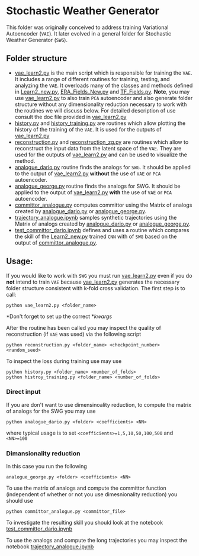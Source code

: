 # Stochastic Weather Generator

This folder was originally conceived to address training Variational Autoencoder (`VAE`). It later evolved in a general folder for Stochastic Weather Generator (`SWG`).

## Folder structure

- [vae_learn2.py](vae_learn2.py) is the main script which is responsible for training the `VAE`. It includes a range of different routines for training, testing, and analyzing the `VAE`. It overloads many of the classes and methods defined in [Learn2_new.py](../PLASIM/Learn2_new.py), [ERA_Fields_New.py](../ERA/ERA_Fields_New.py) and [TF_Fields.py](../ERA/TF_Fields.py). **Note**, you may use [vae_learn2.py](vae_learn2.py) to also train `PCA` autoencoder and also generate folder structure without any dimensionality reduction necessary to work with the routines we will discuss below. For detailed description of use consult the doc file provided in [vae_learn2.py](vae_learn2.py)
- [history.py](history.py) and [history_training.py](history_training.py) are routines which allow plotting the history of the training of the `VAE`. It is used for the outputs of [vae_learn2.py](vae_learn2.py)
-  [reconstruction.py](reconstruction.py) and [reconstruction_zg.py](reconstruction_zg.py) are routines which allow to reconstruct the input data from the latent space of the `VAE`. They are used for the outputs of [vae_learn2.py](vae_learn2.py) and can be used to visualize the method.
- [analogue_dario.py](analogue_dario.py) routine finds the analogs for `SWG`. It should be applied to the output of [vae_learn2.py](vae_learn2.py) **without** the use of `VAE` or `PCA` autoencoder. 
- [analogue_george.py](analogue_george.py) routine finds the analogs for SWG. It should be applied to the output of [vae_learn2.py](vae_learn2.py) **with** the use of `VAE` or `PCA` autoencoder.
- [committor_analogue.py](committor_analogue.py) computes committor using the Matrix of analogs created by [analogue_dario.py](analogue_dario.py) or [analogue_george.py](analogue_george.py).
- [trajectory_analogue.ipynb](trajectory_analogue.ipynb) samples synthetic trajectories using the Matrix of analogs created by [analogue_dario.py](analogue_dario.py) or [analogue_george.py](analogue_george.py).
- [test_committor_dario.ipynb](test_committor_dario.ipynb) defines and uses a routine which compares the skill of the [Learn2_new.py](../PLASIM/Learn2_new.py) trained `CNN` with of `SWG` based on the output of [committor_analogue.py](committor_analogue.py).

## Usage:

If you would like to work with `SWG` you must run [vae_learn2.py](vae_learn2.py) even if you do **not** intend to train `VAE` because [vae_learn2.py](vae_learn2.py) generates the necessary folder structure consistent with k-fold cross validation. The first step is to call:
```
python vae_learn2.py <folder_name>
```
*Don't forget to set up the correct **kwargs*

After the routine has been called you may inspect the quality of reconstruction (if `VAE` was used) via the following script
```
python reconstruction.py <folder_name> <checkpoint_number> <random_seed>
```

To inspect the loss during training use may use
```
python history.py <folder_name> <number_of_folds>
python histroy_training.py <folder_name> <number_of_folds>
```
### Direct input
If you are don't want to use dimensinoality reduction, to compute the matrix of analogs for the SWG you may use
```
python analogue_dario.py <folder> <coefficients> <NN>
```
where typical usage is to set `<coefficients>=1,5,10,50,100,500` and `<NN>=100`

### Dimansionality reduction
In this case you run the following
```
analogue_george.py <folder> <coefficients> <NN>
```

To use the matrix of analogs and compute the committor function (independent of whether or not you use dimesnionality reduction) you should use
```
python committor_analogue.py <committor_file>
```
To investigate the resulting skill you should look at the notebook [test_committor_dario.ipynb](test_committor_dario.ipynb)

To use the analogs and compute the long trajectories you may inspect the notebook [trajectory_analogue.ipynb](trajectory_analogue.ipynb)
